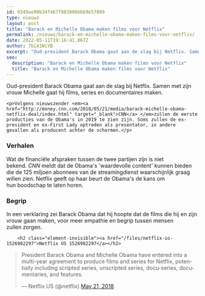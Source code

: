 ```yaml
---
id: 9349ae90b34f467f883806bbb9e57889
type: nieuws
layout: post
title: "Barack en Michelle Obama maken films voor Netflix"
permalink: /nieuws/barack-en-michelle-obama-maken-films-voor-netflix/
date: 2022-05-11T19:16:41.067Z
author: 7biA1WiYB
excerpt: "Oud-president Barack Obama gaat aan de slag bij Netflix. Samen met zijn vrouw Michelle gaat hij films, series en documentaires maken.  "
seo:
  description: "Barack en Michelle Obama maken films voor Netflix"
  title: "Barack en Michelle Obama maken films voor Netflix"
---
```

Oud-president Barack Obama gaat aan de slag bij Netflix. Samen met zijn vrouw Michelle gaat hij films, series en documentaires maken.  

    <p>Volgens nieuwszender <em><a href="http://money.cnn.com/2018/05/21/media/barack-michelle-obama-netflix-deal/index.html" target="_blank">CNN</a> </em>zullen de eerste producties van de Obama's in 2019 te zien zijn. Soms zullen de ex-president en ex-First Lady optreden als presentator, in andere gevallen als producent achter de schermen.</p>
<h3>Verhalen</h3>
<p>Wat de financiële afspraken tussen de twee partijen zijn is niet bekend. <em>CNN </em>meldt dat de Obama's 'waardevolle content' kunnen bieden die de 125 miljoen abonnees van de streamingdienst waarschijnlijk graag willen zien. Netflix geeft op haar beurt de Obama's de kans om hun boodschap te laten horen.</p>
<h3>Begrip</h3>
<p>In een verklaring zei Barack Obama dat hij hoopte dat de films die hij en zijn vrouw gaan maken, voor meer empathie en begrip tussen mensen zullen zorgen. <div class="media media-element-container media-default"><div id="file-533455" class="file file-document file-text-oembed">

        <h2 class="element-invisible"><a href="/files/netflix-us-1526982297">Netflix US 1526982297</a></h2>
    
  
  <div class="content">
    
<blockquote class="twitter-tweet" data-width="550"><p lang="en" dir="ltr">President Barack Obama and Michelle Obama have entered into a multi-year agreement to produce films and series for Netflix, potentially including scripted series, unscripted series, docu-series, documentaries, and features.</p>&mdash; Netflix US (@netflix) <a href="https://twitter.com/netflix/status/998594451378397185?ref_src=twsrc%5Etfw">May 21, 2018</a></blockquote>
<script async="" src="https://platform.twitter.com/widgets.js" charset="utf-8"></script>
  </div>

  
</div>
</div>  
